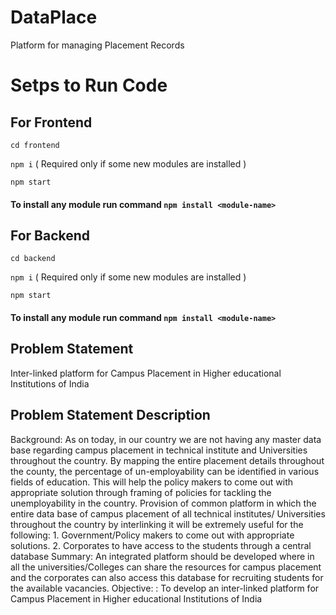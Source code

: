 # DataPlace
Platform for managing Placement Records

# Setps to Run Code

## For Frontend
` cd frontend `

` npm i ` ( Required only if some new modules are installed )

` npm start `

#### To install any module run command ` npm install <module-name> `

## For Backend
` cd backend `

` npm i ` ( Required only if some new modules are installed )

` npm start `

#### To install any module run command ` npm install <module-name> `
 

## Problem Statement
Inter-linked platform for Campus Placement in Higher educational Institutions of India

## Problem Statement Description
Background: As on today, in our country we are not having any master data base regarding campus placement in technical institute and Universities throughout the country. By mapping the entire placement details throughout the county, the percentage of un-employability can be identified in various fields of education. This will help the policy makers to come out with appropriate solution through framing of policies for tackling the unemployability in the country. Provision of common platform in which the entire data base of campus placement of all technical institutes/ Universities throughout the country by interlinking it will be extremely useful for the following: 1. Government/Policy makers to come out with appropriate solutions. 2. Corporates to have access to the students through a central database Summary: An integrated platform should be developed where in all the universities/Colleges can share the resources for campus placement and the corporates can also access this database for recruiting students for the available vacancies. Objective: : To develop an inter-linked platform for Campus Placement in Higher educational Institutions of India
